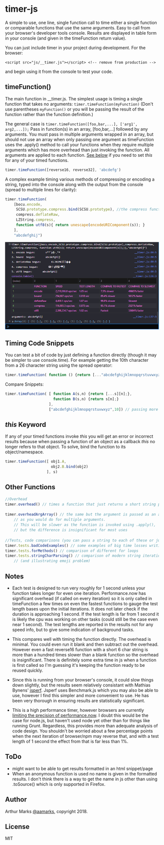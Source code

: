 # timer-js

A simple to use, one line, single function call to time either a single function or comparable functions that use the same arguments. Easy to call from your browser's developer tools console. Results are displayed in table form in your console (and given in the timeFunction return value).

You can just include timer in your project during development. For the browser: 
```
<script src="js/__timer.js"></script> <!-- remove from production -->
``` 
and begin using it from the console to test your code.

## timeFunction()
The main function in __timer.js. The simplest usage is timing a single function that takes no arguments: ` timer.timeFunction(myFunction) ` (Don't use parentheses `myFunction()` or you will be passing the result of the function rather than the function definition.)

The general case is `timer.timeFunction([foo,bar,...], ['arg1', arg2,...]);` Pass in function(s) in an array, [foo,bar,...] followed by any arguments. You must pass in multiple arguments wrapped in an array, but should not use an array when only passing one argument as timeFunction uses the .apply() method to call your functions when they require multiple arguments which has more overhead than just invoking the function. All arguments are applied to each function. [See below](#this-keyword) if you need to set *this* for any of your timed functions.

```javascript
timer.timeFunction([reverse16, reverse32], 'abcdefg')
```

A complex example timing various methods of compressing or encoding a string, typed into the console along with the output from the console (spread to multiple lines for clarity):
```javascript
timer.timeFunction(
    [bocu.encode,
     SCSU.prototype.compress.bind(SCSU.prototype), //the compress function in SCSU invokes this._privatefunction
     compress.deflateRaw, 
     LZString.compress, 
     function utf8(s){ return unescape(encodeURIComponent(s)); }
    ],
    "abcdefghij")
```

![example tabular output from timer.timeFunction](timer-js-results.png)

## Timing Code Snippets
You can test a bit of code by just defining a function directly (though it may be simpler to use console.time). For example getting the 10th character from a 26 character string using the spread operator:
```javascript
timer.timeFunction( function () {return [..."abcdefghijklmnopqrstuvwxyz"][10];} )
```
Compare Snippets:
```javascript
timer.timeFunction( [ function A(s,n) {return [...s][n];},
                      function B(s,n) {return s[n];} 
                    ], 
                    ["abcdefghijklmnopqrstuvwxyz",10]) // passing more than one argument so wrap in array
```

## *this* Keyword
If any of your timed functions invoke *this* you will get an error or incorrect results because when passing a function of an object as a callback *this* no longer refers to that object. To solve, bind the function to its object/namespace.
```javascript
timer.timeFunction([ obj1.A, 
                     obj2.B.bind(obj2) 
                   ], s)
```

## Other Functions
```javascript
//Overhead
timer.overhead() // times a function that just returns a short string passed to it

timer.overheadArgArray() // the same but the argument is passed as an array 
    // as you would do for multiple arguments.
    // This will be slower as the function is invoked using .apply(), 
    // but the difference is insignificant for most uses

//Tests, code comparisons (you can pass a string to each of these or just let defaults be used)
timer.tests.badCodeExamples() // some examples of big time losses writing poor code
timer.tests.forMethods() // comparison of different for loops
timer.tests.stringCharParsing() // comparison of modern string iteration with old 
    // (and illustrating emoji problem)

```

## Notes

- Each test is designed to run very roughly for 1 second unless your function takes longer for even one iteration. Performance.now has significant overhead (if called on every iteration) so it is only called in timeFunction a few times on even the fastest functions to gauge the test length bases upon the initial iterations. It does not later check if the duration is approaching 1 second. If the test length is far from 1 second it is likely the cpu was working on other tasks (could still be the case even near 1 second). The test lengths are reported in the results not for any speed info, but to give some indication of background tasks.

- This compares well with timing the function directly. The overhead is minimal. You could even run it blank and then subtract out the overhead. However even a fast reverse16 function with a short 6 char string is more than a hundred times slower than a blank function so the overhead is insignificant. There is definitely some extra time in js when a function is first called so I'm guessing it's keeping the function ready to be reused quickly.

- Since this is running from your browser's console, it could slow things down slightly, but the results seem relatively consistant with Mathias Bynens' [jsperf](https://jsperf.com/). Jsperf uses Benchmark.js which you may also be able to use, however I find this simpler and more convenient to use. He has been very thorough in ensuring results are statistically significant.

- This is a high performance timer, however browsers are currently [limiting the precision of performance.now]( https://developer.mozilla.org/en-US/docs/Web/API/Performance/now). I doubt this would be the case for node.js, but haven't used node yet other than for things like running Grunt. Regardless, this provides more than adequate analysis of code design. You shouldn't be worried about a few percentage points when the next iteration of browser/npm may reverse that, and with a test length of 1 second the effect from that is far less than 1%.

## ToDo
- might want to be able to get results formatted in an html snippet/page
- When an anonymous function is used no name is given in the formatted results. I don't think there is a way to get the name in js other than using .toSource() which is only supported in Firefox.

## Author
Arthur Marks [@aamarks](https://github.com/aamarks), copyright 2018.

## License
MIT
